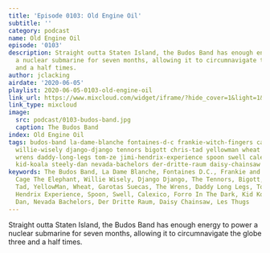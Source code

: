 ```yaml
---
title: 'Episode 0103: Old Engine Oil'
subtitle: ''
category: podcast
name: Old Engine Oil
episode: '0103'
description: Straight outta Staten Island, the Budos Band has enough energy to power
  a nuclear submarine for seven months, allowing it to circumnavigate the globe three
  and a half times.
author: jclacking
airdate: '2020-06-05'
playlist: 2020-06-05-0103-old-engine-oil
link_url: https://www.mixcloud.com/widget/iframe/?hide_cover=1&light=1&hide_artwork=1&feed=%2Fthe-lacking-org%2Fph9qlp-103-old-engine-oil%2F
link_type: mixcloud
image:
  src: podcast/0103-budos-band.jpg
  caption: The Budos Band
index: Old Engine Oil
tags: budos-band la-dame-blanche fontaines-d-c frankie-witch-fingers cage-elephant
  willie-wisely django-django tennors bigott chris-tad yellowman wheat garotas-suecas
  wrens daddy-long-legs tom-ze jimi-hendrix-experience spoon swell calexico forro-in-dark
  kid-koala steely-dan nevada-bachelors der-dritte-raum daisy-chainsaw les-thugs
keywords: The Budos Band, La Dame Blanche, Fontaines D.C., Frankie and the Witch Fingers,
  Cage The Elephant, Willie Wisely, Django Django, The Tennors, Bigott, Chris and
  Tad, YellowMan, Wheat, Garotas Suecas, The Wrens, Daddy Long Legs, Tom Zé, The Jimi
  Hendrix Experience, Spoon, Swell, Calexico, Forro In The Dark, Kid Koala, Steely
  Dan, Nevada Bachelors, Der Dritte Raum, Daisy Chainsaw, Les Thugs
---
```

Straight outta Staten Island, the Budos Band has enough energy to power a nuclear submarine for seven months, allowing it to circumnavigate the globe three and a half times.
